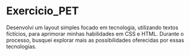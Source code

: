 # Exercicio_PET

Desenvolvi um layout simples focado em tecnologia, utilizando textos fictícios, para aprimorar minhas habilidades em CSS e HTML. Durante o processo, busquei explorar mais as possibilidades oferecidas por essas tecnologias.
